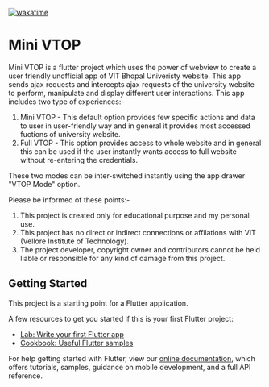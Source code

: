 [![wakatime](https://wakatime.com/badge/user/83f3b15d-49de-4c01-b8de-bbc132f11be1/project/362db10a-c68a-42e5-9623-30a319bd510e.svg)](https://wakatime.com/badge/user/83f3b15d-49de-4c01-b8de-bbc132f11be1/project/362db10a-c68a-42e5-9623-30a319bd510e)

# Mini VTOP

Mini VTOP is a flutter project which uses the power of webview to create a user friendly unofficial app of VIT Bhopal Univeristy website. This app sends ajax requests and intercepts ajax requests of the university website to perform, manipulate and display different user interactions. This app includes two type of experiences:-
1. Mini VTOP - This default option provides few specific actions and data to user in user-friendly way and in general it provides most accessed fuctions of university website.
2. Full VTOP - This option provides access to whole website and in general this can be used if the user instantly wants access to full website without re-entering the credentials.

These two modes can be inter-switched instantly using the app drawer "VTOP Mode" option.

Please be informed of these points:-
1. This project is created only for educational purpose and my personal use.
2. This project has no direct or indirect connections or affilations with VIT (Vellore Institute of Technology).
3. The project developer, copyright owner and contributors cannot be held liable or responsible for any kind of damage from this project.

## Getting Started

This project is a starting point for a Flutter application.

A few resources to get you started if this is your first Flutter project:

- [Lab: Write your first Flutter app](https://flutter.dev/docs/get-started/codelab)
- [Cookbook: Useful Flutter samples](https://flutter.dev/docs/cookbook)

For help getting started with Flutter, view our
[online documentation](https://flutter.dev/docs), which offers tutorials,
samples, guidance on mobile development, and a full API reference.
